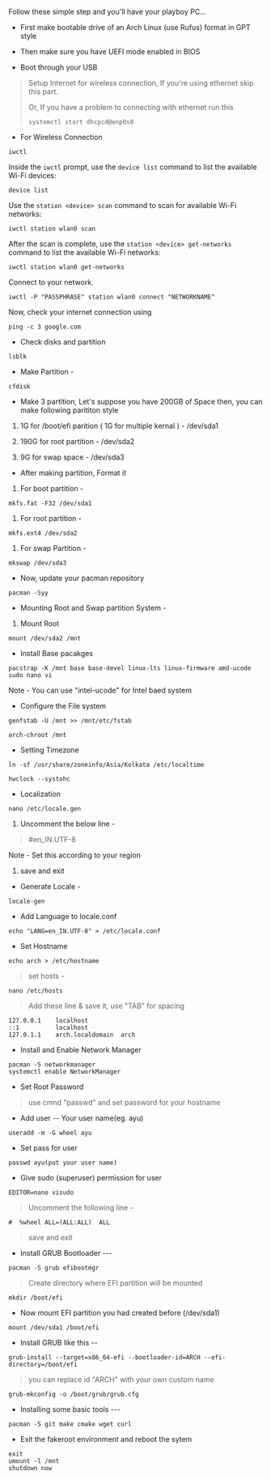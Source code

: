 
Follow these simple step and you'll have your playboy PC...

-   First make bootable drive of an Arch Linux (use Rufus) format in GPT style
    
-   Then make sure you have UEFI mode enabled in BIOS
    
-   Boot through your USB
    

> Setup Internet for wireless connection, If you're using ethernet skip this part.
> 
> Or, If you have a problem to connecting with ethernet run this
> 
> ```
> systemctl start dhcpcd@enp0s0
> ```

-   For Wireless Connection
    

```
iwctl
```

Inside the `iwctl` prompt, use the `device list` command to list the available Wi-Fi devices:

```
device list
```

Use the `station <device> scan` command to scan for available Wi-Fi networks:

```
iwctl station wlan0 scan

```

After the scan is complete, use the `station <device> get-networks` command to list the available Wi-Fi networks:

```
iwctl station wlan0 get-networks

```

Connect to your network.

```
iwctl -P "PASSPHRASE" station wlan0 connect "NETWORKNAME"

```

Now, check your internet connection using

```
ping -c 3 google.com
```

-   Check disks and partition
    

```
lsblk
```

-   Make Partition -
    

```
cfdisk
```

-   Make 3 partition, Let's suppose you have 200GB of Space then, you can make following parititon style
    

1.  1G for /boot/efi parition ( 1G for multiple kernal ) - /dev/sda1
    
2.  190G for root partition - /dev/sda2
    
3.  9G for swap space - /dev/sda3
    

-   After making partition, Format it
    

1.  For boot partition -
    

```
mkfs.fat -F32 /dev/sda1
```

1.  For root partition -
    

```
mkfs.ext4 /dev/sda2
```

1.  For swap Partition -
    

```
mkswap /dev/sda3
```

-   Now, update your pacman repository
    

```
pacman -Syy
```

-   Mounting Root and Swap partition System -
    

1.  Mount Root
    

```
mount /dev/sda2 /mnt
```

-   Install Base pacakges
    

```
pacstrap -K /mnt base base-devel linux-lts linux-firmware amd-ucode sudo nano vi
```

Note - You can use "intel-ucode" for Intel baed system



-   Configure the File system
    

```
genfstab -U /mnt >> /mnt/etc/fstab
```

```
arch-chroot /mnt
```

-   Setting Timezone
    

```
ln -sf /usr/share/zoneinfo/Asia/Kolkata /etc/localtime
```

```
hwclock --systohc
```

-   Localization
    

```
nano /etc/locale.gen
```

1.  Uncomment the below line -
    

> #en_IN.UTF-8

Note - Set this according to your region

1.  save and exit
    

-   Generate Locale -
    

```
locale-gen
```

-   Add Language to locale.conf
    

```
echo "LANG=en_IN.UTF-8" > /etc/locale.conf
```

-   Set Hostname
    

```
echo arch > /etc/hostname
```

> set hosts -

```
nano /etc/hosts
```

> Add these line & save it, use "TAB" for spacing

```
127.0.0.1    localhost
::1          localhost
127.0.1.1    arch.localdomain  arch
```

-   Install and Enable Network Manager
    

```
pacman -S networkmanager
systemctl enable NetworkManager
```

-   Set Root Password
    

> use cmnd "passwd" and set password for your hostname

-   Add user -- Your user name(eg. ayu)
    

```
useradd -m -G wheel ayu
```

-   Set pass for user

```
passwd ayu(put your user name)
```

-   Give sudo (superuser) permission for user
    

```
EDITOR=nano visudo
```

> Uncomment the following line -

```
#  %wheel ALL=(ALL:ALL)  ALL 
```

> save and exit

-   Install GRUB Bootloader ---
    

```
pacman -S grub efibootmgr
```

> Create directory where EFI partition will be mounted

```
mkdir /boot/efi
```

-   Now mount EFI partition you had created before (/dev/sda1)
    

```
mount /dev/sda1 /boot/efi
```

-   Install GRUB like this --
    

```
grub-install --target=x86_64-efi --bootloader-id=ARCH --efi-directory=/boot/efi
```

> you can replace id "ARCH" with your own custom name

```
grub-mkconfig -o /boot/grub/grub.cfg
```

-   Installing some basic tools ---
    

```
pacman -S git make cmake wget curl
```

-   Exit the fakeroot environment and reboot the sytem
    

```
exit
umount -l /mnt
shutdown now
```
